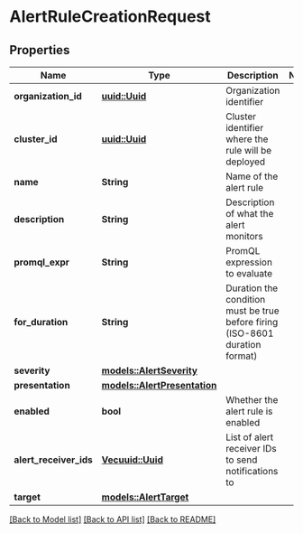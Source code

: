# AlertRuleCreationRequest

## Properties

Name | Type | Description | Notes
------------ | ------------- | ------------- | -------------
**organization_id** | [**uuid::Uuid**](uuid::Uuid.md) | Organization identifier | 
**cluster_id** | [**uuid::Uuid**](uuid::Uuid.md) |  Cluster identifier where the rule will be deployed | 
**name** | **String** | Name of the alert rule | 
**description** | **String** | Description of what the alert monitors  | 
**promql_expr** | **String** | PromQL expression to evaluate | 
**for_duration** | **String** | Duration the condition must be true before firing (ISO-8601 duration format) | 
**severity** | [**models::AlertSeverity**](AlertSeverity.md) |  | 
**presentation** | [**models::AlertPresentation**](AlertPresentation.md) |  | 
**enabled** | **bool** | Whether the alert rule is enabled | 
**alert_receiver_ids** | [**Vec<uuid::Uuid>**](uuid::Uuid.md) | List of alert receiver IDs to send notifications to | 
**target** | [**models::AlertTarget**](AlertTarget.md) |  | 

[[Back to Model list]](../README.md#documentation-for-models) [[Back to API list]](../README.md#documentation-for-api-endpoints) [[Back to README]](../README.md)


